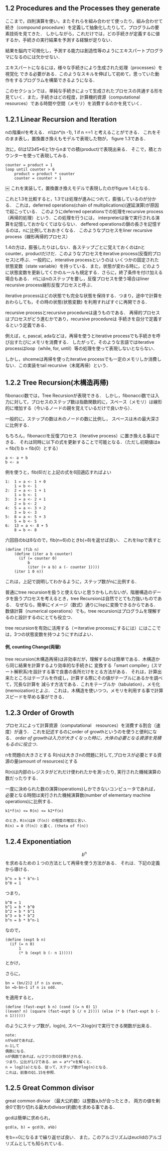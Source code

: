 1.2 Procedures and the Processes they generate
----------------------
ここまで，四則演算を使い，またそれらを組み合わせて使ったり，組み合わせて続き（compound procedure）を定義して抽象化したりして，プログラムの要素技術を見てきた．
しかしながら，これだけでは，どの手続きが定義するに値するか，手続きの実行結果を予測する経験が足りない．

結果を脳内で可視化し，予測する能力は創造性等のようにエキスパートプログラマになるのには欠かせない．


エキスパートになるには，様々な手続きにより生成された処理（processes）を視覚化	できる必要がある．このようなスキルを伸ばして初めて，思っていた動作をするプログラムを構築できるようになる．

このセクションでは，単純な手続きによって生成されたプロセスの共通する形を見ていく．また，手続きはどの程度，計算機的資源（computational resources）である時間や空間（メモリ）を消費するのかを見ていく．


1.2.1 Linear Recursion and Iteration
------
nの階乗n!を考える．
n!はn*(n -1), 1 if n ==1 と考えることができる．
これをそのまま表し，置換置き換えもモデルで表現した物が，
figure 1.3である．

次に，6!は1*2*3*4*5*6と1からnまでの積(product)で表現出来る．
そこで，積とカウンターを使って表現してみる．

```
counter = product = 1
loop until counter > 6
    product = product * counter
    counter = counter + 1
```
￼
これを実装して，置換置き換えモデルで表現したのがfigure 1.4となる．

これと1.3を比較すると，1.3では処理が進みにつれて，膨張しているのが分かる．
これは，deferred operations(chain of multiplications)(遅延演算)が原因で起こっている．
このようにdeferred operationsでの処理をrecursive process（再帰的処理）という．この処理を行うには，
interpreterは後で実行される演算を記憶しておかなくてはならない．
deffered operationsの鎖の長さを記憶するのは，nに比例しておおきくなる．
このようなプロセスをliner recursive process（線形再帰的プロセス）

1.4の方は，膨張したりはしない．各ステップごとに覚えておくのはnと
counter，productだけだ．このようなプロセスをiterative process(反復的プロセス)と呼ぶ．一般的に，interative processというのは
いくつかの固定された状態変数（state variable）を持っている．また，状態が変わる時に，どのように状態変数を更新してくかのルールも規定する．さらに，終了条件を付け加える場合もある．
n!にはnのステップを要し，反復プロセスを使う場合はliner recursive process線形反復プロセスと呼ぶ．


iterative processはどの状態でも完全な状態を保持する．つまり，途中で計算をおわらしても，その時の状態(状態変数)
を利用すればすぐに再開できる．

recursive processとrecursive procedureは違うものである．
再帰的プロセスはプロセスがどう進むかであり，recursive procedureは
手続きを自分で定義するという定義である．

例えば，c, pascal, adaなどは，再帰を使うとiterative processでも手続きを呼び出すたびにメモリを消費する．
したがって，そのような言語ではiterative processはloop（while, for, until）等の処理を使って表現しないとならない．

しかし，shcemeは再帰を使ったiterative processでも一定のメモリしか消費しない．この実装をtail recursive（末尾再帰）という．



1.2.2 Tree Recursion(木構造再帰)
--------
fibonacci数では，Tree Recursionが表現できる．
しかし，fibonacci数では入力に対して，プロセスのステップ数は指数関数的に，スペース（メモリ）は線形的に増加する（今いるノードの親を覚えているだけで良いから）．

一般的に，ステップの数は木のノードの数に比例し，
スペースは木の最大深さに比例する．

もちろん，fibonacciを反復プロセス（iterative process）に置き換える事はできる．
それは同時に以下の式を更新することで可能となる．（ただし初期値はa = fib(1) b = fib(0）とする）

```
a <- a + b
b <- a
```

例を使うと，fib(6)だと上記の式を6回適応すればよい

```
1:	1 = a <- 1 + 0
	1 = b <- 1
2: 	2 = a <- 1 + 1
	1 = b <- 1
3:	3 = a <- 2 + 1
	2 = b <- 2
4:  5 = a <- 3 + 2
	3 = b <- 3
5: 	8 = a <- 5 + 3
	5 = b <- 5
6: 	13 = a <- 8 + 5
	8 = b <- 8
```

六回目のbは8なので，fib(n=6)のときb(=8)を返せば良い．
これをlispで表すと

```
(define (fib n)
    (define (iter a b counter)
      (if (= counter 0)
          b
          (iter (+ a b) a (- counter 1))))
    (iter 1 0 n))
```

これは，上記で説明してわかるように，ステップ数がnに比例する．

普通にtree recursionを扱うと使えないと思うかもしれないが，階層構造のデータを扱うプロセスを考えるとき，tree Recursionは自然でとても力強いものである．
なぜなら，簡単にイメージ（数式）通りにlispに変換できるからである．
数値計算（numerical operations）でも，tree recursionはプログラムを理解するのと設計するのにとても役立つ．

tree recursionを有効に活用する（＝iterative processにするには）にはここでは，3つの状態変数を持つようにすればよい．


#### 例, counting Change(両替)

tree recursion(木構造再帰)は非効率だが，理解するのは簡単である．木構造から同じ結果を計算するより効率的な手続きに
変換する「smart compiler」(スマート解釈系)を設計する事で良書の長所だけをとる方法がある．
それは，計算出来たところはテーブルを作成し，計算する際にその値がテーブルにあるかを調べて，冗長な計算を
減らす方法である．これをテーブルか（tabulation），メモ化(memoization)とよぶ．
これは，木構造を使いつつ，メモリを利用する事で計算スピードを早める事ができる．

1.2.3 Order of Growth
------
プロセスによって計算資源（computational　resources）を消費する割合（速度）が違う．
これを記述するのにorder of growthというのを使うと便利になる．
*order of growthは入力が大きくなった時に，大体の必要となる資源を見積もるのに役立つ．*


nを問題の大きさとする
R(n)は大きさnの問題に対して,プロセスが必要とする資源の量(amount of resources)とする

R(n)は内部のレジスタがどれだけ使われたかを測ったり,
実行された機械演算の数だったりする．

一度に決められた数の演算(operations)しかできないコンピュータであれば，
必要となる時間は実行された機械演算数(number of elementary machine operations)に比例する．

```
k1*f(n) <= R(n) <= k2*f(n)

のとき，R(n)はθ（f(n)）の程度の増加と言い．
R(n) = θ（f(n)）と書く．(theta of f(n))
```

1.2.4 Exponentiation
---------------------

$$b^n$$を求めるための１つの方法として再帰を使う方法がある．
それは．下記の定義から導ける．

```
b^n = b * b^n-1
b^0 = 1
```

つまり，

```
b^0 = 1
b^1 = b * b^0
b^2 = b * b^1
b^3 = b * b^2
b^n = b * b^n-1
```
なので，

```
(define (expt b n)
  (if (= n 0)
      1
      (* b (expt b (- n 1)))))
```

とかけ，

さらに，

```
bn = (bn/2)2 if n is even,
bn =b·bn−1 if n is odd.
```
を適用すると，

```
(define (fast-expt b n) (cond ((= n 0) 1)
((even? n) (square (fast-expt b (/ n 2)))) (else (* b (fast-expt b (- n 1))))))
```
のようにステップ数が，log(n), スペースlog(n)で実行できる関数が出来る．

```
note:
nがoddであれば，
n-1して
偶数になる．
nが偶数であれば，n/2づつ次の計算がされる．
つまり，公比が1/2である．an = a*r^nを解くと．
n = log2(a)となる．従って，ステップ数がlog(n)となる．
これは，前章のQ1.15を参照．

```

1.2.5 Great Common divisor 
-------
great common divisor （最大公約数）は整数a,bが合ったとき，
両方の値を剰余0で割り切れる最大のdivisor(約数)を求める事である．

gcdは簡単に求められ，
```
gcd(a, b) = gcd(b, a%b)
```
をb==0になるまで繰り返せば良い．
また，このアルゴリズムはeuclidのアルゴリズムとしても知られている．
